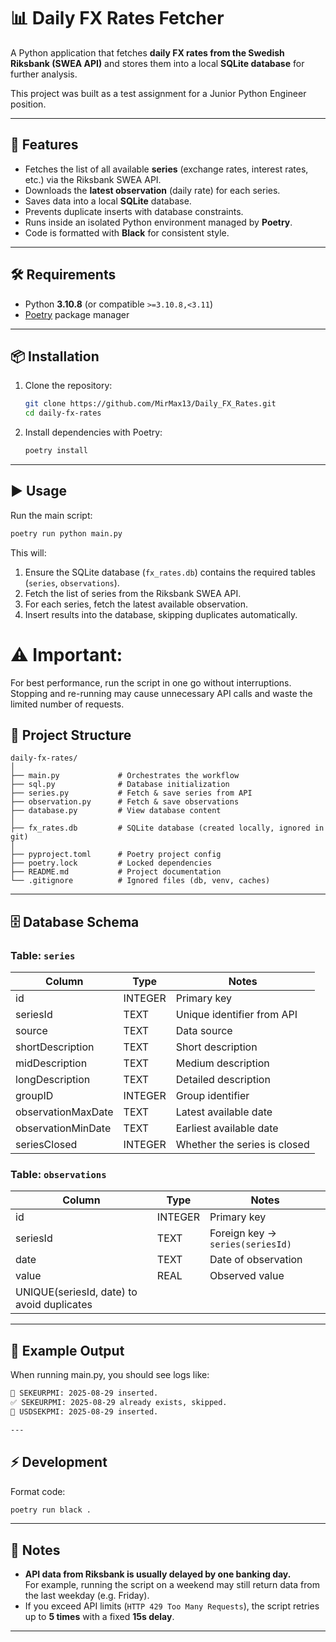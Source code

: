 # 📊 Daily FX Rates Fetcher

A Python application that fetches **daily FX rates from the Swedish Riksbank (SWEA API)** and stores them into a local **SQLite database** for further analysis.  

This project was built as a test assignment for a Junior Python Engineer position.  

---

## 🚀 Features

- Fetches the list of all available **series** (exchange rates, interest rates, etc.) via the Riksbank SWEA API.  
- Downloads the **latest observation** (daily rate) for each series.  
- Saves data into a local **SQLite** database.  
- Prevents duplicate inserts with database constraints.  
- Runs inside an isolated Python environment managed by **Poetry**.  
- Code is formatted with **Black** for consistent style.  

---

## 🛠 Requirements

- Python **3.10.8** (or compatible `>=3.10.8,<3.11`)  
- [Poetry](https://python-poetry.org/) package manager  

---

## 📦 Installation

1. Clone the repository:
   ```bash
   git clone https://github.com/MirMax13/Daily_FX_Rates.git
   cd daily-fx-rates
   ```

2. Install dependencies with Poetry:
   ```bash
   poetry install
   ```

---

## ▶️ Usage
Run the main script: 
```bash
poetry run python main.py
```
This will:
1. Ensure the SQLite database (`fx_rates.db`) contains the required tables (`series`, `observations`).  
2. Fetch the list of series from the Riksbank SWEA API.  
3. For each series, fetch the latest available observation.  
4. Insert results into the database, skipping duplicates automatically.

# ⚠️ **Important:**
For best performance, run the script in one go without interruptions.
Stopping and re-running may cause unnecessary API calls and waste the limited number of requests.

## 📂 Project Structure
```
daily-fx-rates/
│
├── main.py             # Orchestrates the workflow
├── sql.py              # Database initialization
├── series.py           # Fetch & save series from API
├── observation.py      # Fetch & save observations
├── database.py         # View database content
│
├── fx_rates.db         # SQLite database (created locally, ignored in git)
│
├── pyproject.toml      # Poetry project config
├── poetry.lock         # Locked dependencies
├── README.md           # Project documentation
└── .gitignore          # Ignored files (db, venv, caches)
```

---

## 🗄 Database Schema
### Table: `series`
| Column             | Type    | Notes                         |
|--------------------|---------|-------------------------------|
| id                 | INTEGER | Primary key                   |
| seriesId           | TEXT    | Unique identifier from API    |
| source             | TEXT    | Data source                   |
| shortDescription   | TEXT    | Short description             |
| midDescription     | TEXT    | Medium description            |
| longDescription    | TEXT    | Detailed description          |
| groupID            | INTEGER | Group identifier              |
| observationMaxDate | TEXT    | Latest available date         |
| observationMinDate | TEXT    | Earliest available date       |
| seriesClosed       | INTEGER | Whether the series is closed  |

### Table: `observations`
| Column   | Type    | Notes                                  |
|----------|---------|----------------------------------------|
| id       | INTEGER | Primary key                            |
| seriesId | TEXT    | Foreign key → `series(seriesId)`       |
| date     | TEXT    | Date of observation                    |
| value    | REAL    | Observed value                         |
| UNIQUE(seriesId, date) to avoid duplicates                  |

---

## 📝 Example Output

When running main.py, you should see logs like:
```bash
💾 SEKEURPMI: 2025-08-29 inserted.
✅ SEKEURPMI: 2025-08-29 already exists, skipped.
💾 USDSEKPMI: 2025-08-29 inserted.

---

```
## ⚡ Development
Format code:
```bash
poetry run black .
```

---

## 🛑 Notes

- **API data from Riksbank is usually delayed by one banking day.**  
  For example, running the script on a weekend may still return data from the last weekday (e.g. Friday).  
- If you exceed API limits (`HTTP 429 Too Many Requests`), the script retries up to **5 times** with a fixed **15s delay**.  

---

